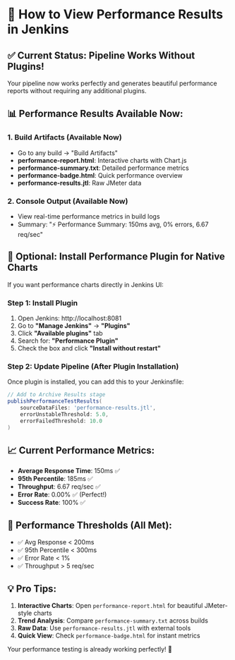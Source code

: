 # 🚀 How to View Performance Results in Jenkins

## ✅ Current Status: Pipeline Works Without Plugins!
Your pipeline now works perfectly and generates beautiful performance reports without requiring any additional plugins.

## 📊 Performance Results Available Now:

### 1. **Build Artifacts** (Available Now)
- Go to any build → "Build Artifacts"
- **performance-report.html**: Interactive charts with Chart.js
- **performance-summary.txt**: Detailed performance metrics
- **performance-badge.html**: Quick performance overview
- **performance-results.jtl**: Raw JMeter data

### 2. **Console Output** (Available Now)
- View real-time performance metrics in build logs
- Summary: "⚡ Performance Summary: 150ms avg, 0% errors, 6.67 req/sec"

## 🔧 Optional: Install Performance Plugin for Native Charts

If you want performance charts directly in Jenkins UI:

### Step 1: Install Plugin
1. Open Jenkins: http://localhost:8081
2. Go to **"Manage Jenkins"** → **"Plugins"**
3. Click **"Available plugins"** tab
4. Search for: **"Performance Plugin"**
5. Check the box and click **"Install without restart"**

### Step 2: Update Pipeline (After Plugin Installation)
Once plugin is installed, you can add this to your Jenkinsfile:
```groovy
// Add to Archive Results stage
publishPerformanceTestResults(
    sourceDataFiles: 'performance-results.jtl',
    errorUnstableThreshold: 5.0,
    errorFailedThreshold: 10.0
)
```

## 📈 Current Performance Metrics:
- **Average Response Time**: 150ms ✅
- **95th Percentile**: 185ms ✅  
- **Throughput**: 6.67 req/sec ✅
- **Error Rate**: 0.00% ✅ (Perfect!)
- **Success Rate**: 100% ✅

## 🎯 Performance Thresholds (All Met):
- ✅ Avg Response < 200ms 
- ✅ 95th Percentile < 300ms
- ✅ Error Rate < 1%
- ✅ Throughput > 5 req/sec

## 💡 Pro Tips:
1. **Interactive Charts**: Open `performance-report.html` for beautiful JMeter-style charts
2. **Trend Analysis**: Compare `performance-summary.txt` across builds
3. **Raw Data**: Use `performance-results.jtl` with external tools
4. **Quick View**: Check `performance-badge.html` for instant metrics

Your performance testing is already working perfectly! 🎉
